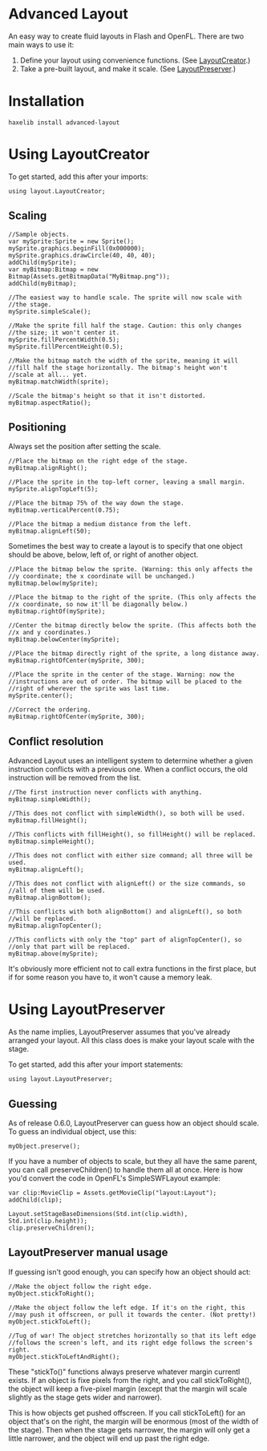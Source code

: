 # Advanced Layout

An easy way to create fluid layouts in Flash and OpenFL. There are two main ways to use it:

1. Define your layout using convenience functions. (See [LayoutCreator](#using-layoutcreator).)
2. Take a pre-built layout, and make it scale. (See [LayoutPreserver](#using-layoutpreserver).)

Installation
============

    haxelib install advanced-layout

Using LayoutCreator
===================

To get started, add this after your imports:

    using layout.LayoutCreator;

Scaling
-------

    //Sample objects.
    var mySprite:Sprite = new Sprite();
    mySprite.graphics.beginFill(0x000000);
    mySprite.graphics.drawCircle(40, 40, 40);
    addChild(mySprite);
    var myBitmap:Bitmap = new Bitmap(Assets.getBitmapData("MyBitmap.png"));
    addChild(myBitmap);
    
    //The easiest way to handle scale. The sprite will now scale with
    //the stage.
    mySprite.simpleScale();
    
    //Make the sprite fill half the stage. Caution: this only changes
    //the size; it won't center it.
    mySprite.fillPercentWidth(0.5);
    mySprite.fillPercentHeight(0.5);
    
    //Make the bitmap match the width of the sprite, meaning it will
    //fill half the stage horizontally. The bitmap's height won't
    //scale at all... yet.
    myBitmap.matchWidth(sprite);
    
    //Scale the bitmap's height so that it isn't distorted.
    myBitmap.aspectRatio();

Positioning
-----------

Always set the position after setting the scale.

    //Place the bitmap on the right edge of the stage.
    myBitmap.alignRight();
    
    //Place the sprite in the top-left corner, leaving a small margin.
    mySprite.alignTopLeft(5);
    
    //Place the bitmap 75% of the way down the stage.
    myBitmap.verticalPercent(0.75);
    
    //Place the bitmap a medium distance from the left.
    myBitmap.alignLeft(50);

Sometimes the best way to create a layout is to specify that one object should be above, below, left of, or right of another object.

    //Place the bitmap below the sprite. (Warning: this only affects the
    //y coordinate; the x coordinate will be unchanged.)
    myBitmap.below(mySprite);
    
    //Place the bitmap to the right of the sprite. (This only affects the
    //x coordinate, so now it'll be diagonally below.)
    myBitmap.rightOf(mySprite);
    
    //Center the bitmap directly below the sprite. (This affects both the
    //x and y coordinates.)
    myBitmap.belowCenter(mySprite);
    
    //Place the bitmap directly right of the sprite, a long distance away.
    myBitmap.rightOfCenter(mySprite, 300);
    
    //Place the sprite in the center of the stage. Warning: now the
    //instructions are out of order. The bitmap will be placed to the
    //right of wherever the sprite was last time.
    mySprite.center();
    
    //Correct the ordering.
    myBitmap.rightOfCenter(mySprite, 300);

Conflict resolution
-------------------

Advanced Layout uses an intelligent system to determine whether a given instruction conflicts with a previous one. When a conflict occurs, the old instruction will be removed from the list.

    //The first instruction never conflicts with anything.
    myBitmap.simpleWidth();
    
    //This does not conflict with simpleWidth(), so both will be used.
    myBitmap.fillHeight();
    
    //This conflicts with fillHeight(), so fillHeight() will be replaced.
    myBitmap.simpleHeight();
    
    //This does not conflict with either size command; all three will be used.
    myBitmap.alignLeft();
    
    //This does not conflict with alignLeft() or the size commands, so
    //all of them will be used.
    myBitmap.alignBottom();
    
    //This conflicts with both alignBottom() and alignLeft(), so both
    //will be replaced.
    myBitmap.alignTopCenter();
    
    //This conflicts with only the "top" part of alignTopCenter(), so
    //only that part will be replaced.
    myBitmap.above(mySprite);

It's obviously more efficient not to call extra functions in the first place, but if for some reason you have to, it won't cause a memory leak.

Using LayoutPreserver
=====================

As the name implies, LayoutPreserver assumes that you've already arranged your layout. All this class does is make your layout scale with the stage.

To get started, add this after your import statements:

    using layout.LayoutPreserver;

Guessing
--------

As of release 0.6.0, LayoutPreserver can guess how an object should scale. To guess an individual object, use this:

    myObject.preserve();

If you have a number of objects to scale, but they all have the same parent, you can call preserveChildren() to handle them all at once. Here is how you'd convert the code in OpenFL's SimpleSWFLayout example:

    var clip:MovieClip = Assets.getMovieClip("layout:Layout");
    addChild(clip);
    
    Layout.setStageBaseDimensions(Std.int(clip.width), Std.int(clip.height));
    clip.preserveChildren();

LayoutPreserver manual usage
----------------------------

If guessing isn't good enough, you can specify how an object should act:

    //Make the object follow the right edge.
    myObject.stickToRight();
    
    //Make the object follow the left edge. If it's on the right, this
    //may push it offscreen, or pull it towards the center. (Not pretty!)
    myObject.stickToLeft();
    
    //Tug of war! The object stretches horizontally so that its left edge
    //follows the screen's left, and its right edge follows the screen's right.
    myObject.stickToLeftAndRight();

These "stickTo()" functions always preserve whatever margin currentl exists. If an object is fixe pixels from the right, and you call stickToRight(), the object will keep a five-pixel margin (except that the margin will scale slightly as the stage gets wider and narrower).

This is how objects get pushed offscreen. If you call stickToLeft() for an object that's on the right, the margin will be enormous (most of the width of the stage). Then when the stage gets narrower, the margin will only get a little narrower, and the object will end up past the right edge.
